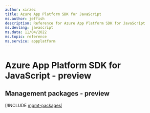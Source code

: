 ```yaml
---
author: xirzec
title: Azure App Platform SDK for JavaScript
ms.author: jeffish
description: Reference for Azure App Platform SDK for JavaScript
ms.devlang: javascript
ms.data: 11/04/2022
ms.topic: reference
ms.service: appplatform
---
```

# Azure App Platform SDK for JavaScript - preview

## Management packages - preview
[!INCLUDE [mgmt-packages](app-platform-mgmt-index.md)]